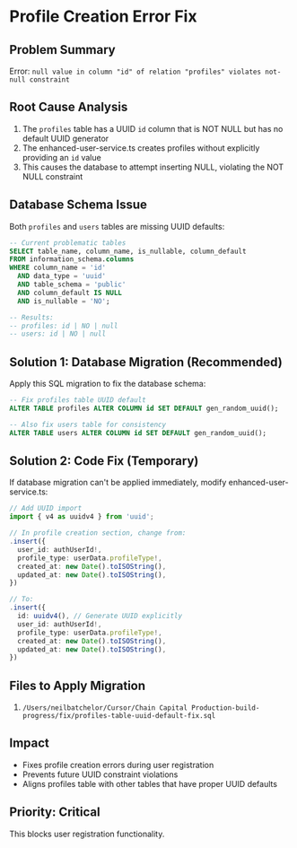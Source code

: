 # Profile Creation Error Fix

## Problem Summary
Error: `null value in column "id" of relation "profiles" violates not-null constraint`

## Root Cause Analysis
1. The `profiles` table has a UUID `id` column that is NOT NULL but has no default UUID generator
2. The enhanced-user-service.ts creates profiles without explicitly providing an `id` value
3. This causes the database to attempt inserting NULL, violating the NOT NULL constraint

## Database Schema Issue
Both `profiles` and `users` tables are missing UUID defaults:

```sql
-- Current problematic tables
SELECT table_name, column_name, is_nullable, column_default 
FROM information_schema.columns 
WHERE column_name = 'id' 
  AND data_type = 'uuid' 
  AND table_schema = 'public'
  AND column_default IS NULL
  AND is_nullable = 'NO';

-- Results:
-- profiles: id | NO | null
-- users: id | NO | null
```

## Solution 1: Database Migration (Recommended)

Apply this SQL migration to fix the database schema:

```sql
-- Fix profiles table UUID default
ALTER TABLE profiles ALTER COLUMN id SET DEFAULT gen_random_uuid();

-- Also fix users table for consistency
ALTER TABLE users ALTER COLUMN id SET DEFAULT gen_random_uuid();
```

## Solution 2: Code Fix (Temporary)

If database migration can't be applied immediately, modify enhanced-user-service.ts:

```typescript
// Add UUID import
import { v4 as uuidv4 } from 'uuid';

// In profile creation section, change from:
.insert({
  user_id: authUserId!,
  profile_type: userData.profileType!,
  created_at: new Date().toISOString(),
  updated_at: new Date().toISOString(),
})

// To:
.insert({
  id: uuidv4(), // Generate UUID explicitly
  user_id: authUserId!,
  profile_type: userData.profileType!,
  created_at: new Date().toISOString(),
  updated_at: new Date().toISOString(),
})
```

## Files to Apply Migration
1. `/Users/neilbatchelor/Cursor/Chain Capital Production-build-progress/fix/profiles-table-uuid-default-fix.sql`

## Impact
- Fixes profile creation errors during user registration
- Prevents future UUID constraint violations
- Aligns profiles table with other tables that have proper UUID defaults

## Priority: Critical
This blocks user registration functionality.
